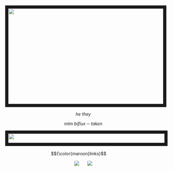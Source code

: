 <p align="center">
<img src="https://files.catbox.moe/0v69io.gif" width="500" height="309" border="10"/>
</p>
 <p align="center">
 <em>he they</em>
 </p>
 <p align="center">
   <em>mlm biflux ─ taken</em>
 
 </p>
 <p align="center">
<img src="https://64.media.tumblr.com/9c369ac8a98fe4503fa8860f45cfe979/eeedc803d1006329-01/s540x810/64301aafecee187be7719aaef4f1c0b6b976acb8.pnj" width="540" height="30" border="10"/>
</p>
 <p align="center">
 $${\color{maroon}links}$$
  ㅤㅤ
 </p>

 
<div align="center">
 
[![](https://files.catbox.moe/r0414x.png)](https://rentry.co/wriothesleyneuvillette)ㅤㅤ[![](https://files.catbox.moe/qdaeia.png)](https://meropide.123guestbook.com/)

</div>
